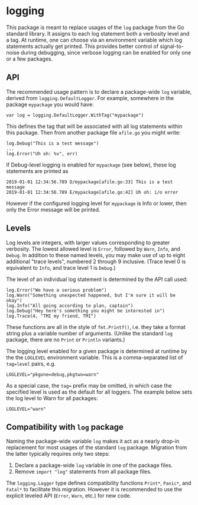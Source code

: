 # logging #

This package is meant to replace usages of the `log` package from the Go
standard library. It assigns to each log statement both a verbosity level and a
tag. At runtime, one can choose via an environment variable which log statements
actually get printed. This provides better control of signal-to-noise during
debugging, since verbose logging can be enabled for only one or a few packages.


## API ##

The recommended usage pattern is to declare a package-wide `log` variable,
derived from `logging.DefaultLogger`. For example, somewhere in the package
`mypackage` you would have:

    var log = logging.DefaultLogger.WithTag("mypackage")

This defines the tag that will be associated with all log statements within this
package. Then from another package file `afile.go` you might write:

    log.Debug("This is a test message")
    ...
    log.Error("Uh oh: %v", err)

If Debug-level logging is enabled for `mypackage` (see below), these log
statements are printed as

    2019-01-01 12:34:56.789 D/mypackage[afile.go:33] This is a test message
    2019-01-01 12:34:56.789 E/mypackage[afile.go:42] Uh oh: i/o error

However if the configured logging level for `mypackage` is Info or lower, then
only the Error message will be printed.


## Levels ##

Log levels are integers, with larger values corresponding to greater verbosity.
The lowest allowed level is `Error`, followed by `Warn`, `Info`, and `Debug`. In
addition to these named levels, you may make use of up to eight additional
"trace levels", numbered 2 through 9 inclusive. (Trace level 0 is equivalent to
`Info`, and trace level 1 is `Debug`.)

The level of an individual log statement is determined by the API call used:

    log.Error("We have a serious problem")
    log.Warn("Something unexpected happened, but I'm sure it will be okay")
    log.Info("All going according to plan, captain")
    log.Debug("Hey here's something you might be interested in")
    log.Trace(4, "TMI my friend, TMI")

These functions are all in the style of `fmt.Printf()`, i.e. they take a format
string plus a variable number of arguments. (Unlike the standard `log` package,
there are no `Print` or `Println` variants.)


The logging level enabled for a given package is determined at runtime by the
the `LOGLEVEL` environment variable. This is a comma-separated list of
`tag=level` pairs, e.g.

    LOGLEVEL="pkgone=debug,pkgtwo=warn"

As a special case, the `tag=` prefix may be omitted, in which case the specified
level is used as the default for all loggers. The example below sets the log
level to Warn for all packages:

    LOGLEVEL="warn"


## Compatibility with `log` package ##

Naming the package-wide variable `log` makes it act as a nearly drop-in
replacement for most usages of the standard `log` package. Migration from the
latter typically requires only two steps:

1. Declare a package-wide `log` variable in one of the package files.
2. Remove `import "log"` statements from all package files.

The `logging.Logger` type defines compatibility functions `Print*`, `Panic*`,
and `Fatal*` to facilitate this migration. However it is recommended to use the
explicit leveled API (`Error`, `Warn`, etc.) for new code.
